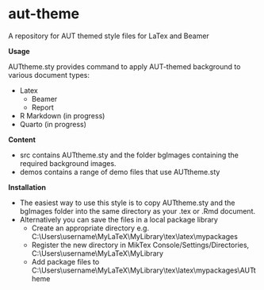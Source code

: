 # aut-theme
A repository for AUT themed style files for LaTex and Beamer


**Usage**

AUTtheme.sty provides command to apply AUT-themed background to various document types:
  + Latex
    - Beamer
    - Report
  + R Markdown  (in progress)
  + Quarto (in progress)


**Content**
  + src contains AUTtheme.sty and the folder bgImages containing the required background images. 
  + demos contains a range of demo files that use AUTtheme.sty

**Installation**
  + The easiest way to use this style is to copy AUTtheme.sty and the bgImages folder into the same directory as your .tex or .Rmd document.  
  + Alternatively you can save the files in a local package library
      - Create an appropriate directory e.g. C:\Users\username\MyLaTeX\MyLibrary\tex\latex\mypackages
      - Register the new directory in MikTex Console/Settings/Directories, C:\Users\username\MyLaTeX\MyLibrary
      - Add package files to C:\Users\username\MyLaTeX\MyLibrary\tex\latex\mypackages\AUTtheme


